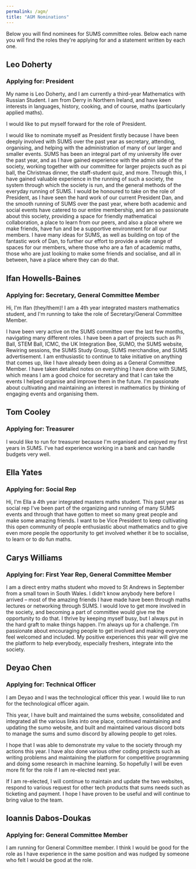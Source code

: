 ```yaml
---
permalink: /agm/
title: "AGM Nominations"
---
```


Below you will find nominees for SUMS committee roles. Below each name you will find the roles they're applying for and a statement written by each one. 

## Leo Doherty

### Applying for: **President**

My name is Leo Doherty, and I am currently a third-year Mathematics with Russian Student. I am from Derry in Northern Ireland, and have keen interests in languages, history, cooking, and of course, maths (particularly applied maths). 

I would like to put myself forward for the role of President.

I would like to nominate myself as President firstly because I have been deeply involved with SUMS over the past year as secretary, attending, organising, and helping with the administration of many of our larger and smaller events. SUMS has been an integral part of my university life over the past year, and as I have gained experience with the admin side of the society, working together with our committee for larger projects such as pi ball, the Christmas dinner, the staff-student quiz, and more. Through this, I have gained valuable experience in the running of such a society, the system through which the society is run, and the general methods of the everyday running of SUMS. I would be honoured to take on the role of President, as I have seen the hard work of our current President Dan, and the smooth running of SUMS over the past year, where both academic and social events have catered to our entire membership, and am so passionate about this society, providing a space for friendly mathematical collaboration, a place to learn from our peers, and also a place where we make friends, have fun and be a supportive environment for all our members. I have many ideas for SUMS, as well as building on top of the fantastic work of Dan, to further our effort to provide a wide range of spaces for our members, where those who are a fan of academic maths, those who are just looking to make some friends and socialise, and all in between, have a place where they can do that.

## Ifan Howells-Baines

### Applying for: **Secretary, General Committee Member**

Hi, I'm Ifan (they/them)! I am a 4th year integrated masters mathematics student, and I'm running to take the role of Secretary/General Committee Member.
 
I have been very active on the SUMS committee over the last few months, navigating many different roles. I have been a part of projects such as Pi Ball, STEM Ball, ICMC, the UK Integration Bee, SUMO, the SUMS website, Rewiring sessions, the SUMS Study Group, SUMS merchandise, and SUMS advertisement. I am enthusiastic to continue to take initiative on anything that comes up, like I have already been doing as a General Committee Member. I have taken detailed notes on everything I have done with SUMS, which means I am a good choice for secretary and that I can take the events I helped organise and improve them in the future. I'm passionate about cultivating and maintaining an interest in mathematics by thinking of engaging events and organising them.

## Tom Cooley

### Applying for: **Treasurer**

I would like to run for treasurer because I'm organised and enjoyed my first years in SUMS. I've had experience working in a bank and can handle budgets very well.

## Ella Yates

### Applying for: Social Rep

Hi, I'm Ella a 4th year integrated masters maths student. This past year as social rep I've been part of the organizing and running of many SUMS events and through that have gotten to meet so many great people and make some amazing friends. I want to be Vice President to keep cultivating this open community of people enthusiastic about mathematics and to give even more people the opportunity to get involved whether it be to socialise, to learn or to do fun maths.

## Carys Williams

### Applying for: **First Year Rep, General Committee Member**

I am a direct entry maths student who moved to St Andrews in September from a small town in South Wales. I didn’t know anybody here before I arrived – most of the amazing friends I have made have been through maths lectures or networking through SUMS. I would love to get more involved in the society, and becoming a part of committee would give me the opportunity to do that. I thrive by keeping myself busy, but I always put in the hard graft to make things happen. I’m always up for a challenge. I’m passionate about encouraging people to get involved and making everyone feel welcomed and included. My positive experiences this year will give me the platform to help everybody, especially freshers, integrate into the society.

## Deyao Chen

### Applying for: **Technical Officer**

I am Deyao and I was the technological officer this year. I would like to run for the technological officer again. 

This year, I have built and maintained the sums website, consolidated and integrated all the various links into one place, continued maintaining and updating the sumo website, and built and maintained various discord bots to manage the sums and sumo discord by allowing people to get roles. 

I hope that I was able to demonstrate my value to the society through my actions this year. I have also done various other coding projects such as writing problems and maintaining the platform for competitive programming and doing some research in machine learning. So hopefully I will be even more fit for the role if I am re-elected next year. 

If I am re-elected, I will continue to maintain and update the two websites, respond to various request for other tech products that sums needs such as ticketing and payment. I hope I have proven to be useful and will continue to bring value to the team. 

## Ioannis Dabos-Doukas

### Applying for: General Committee Member

I am running for General Committee member.
I think I would be good for the role as I have experience in the same position and was nudged by someone who felt I would be good at the role.



